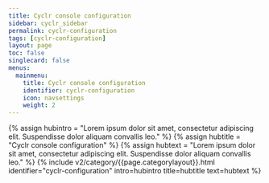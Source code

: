 ```yaml
---
title: Cyclr console configuration
sidebar: cyclr_sidebar
permalink: cyclr-configuration
tags: [cyclr-configuration]
layout: page
toc: false
singlecard: false
menus:
  mainmenu:
    title: Cyclr console configuration
    identifier: cyclr-configuration
    icon: navsettings
    weight: 2
---
```

{% assign hubintro = "Lorem ipsum dolor sit amet, consectetur adipiscing elit. Suspendisse dolor aliquam convallis leo." %}
{% assign hubtitle = "Cyclr console configuration" %}
{% assign hubtext = "Lorem ipsum dolor sit amet, consectetur adipiscing elit. Suspendisse dolor aliquam convallis leo." %}
{% include v2/category/{{page.categorylayout}}.html identifier="cyclr-configuration" intro=hubintro title=hubtitle text=hubtext %}
